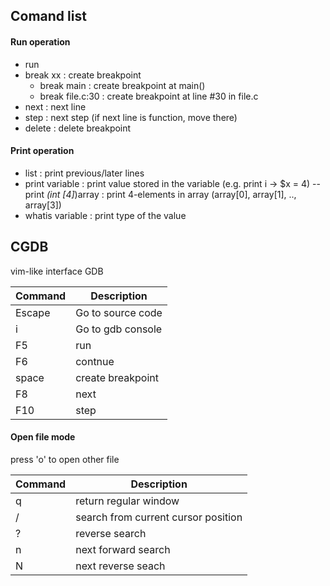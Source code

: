 ## Comand list
#### Run operation
- run
- break xx : create breakpoint
  - break main      : create breakpoint at main()
  - break file.c:30 : create breakpoint at line #30 in file.c
- next : next line
- step : next step (if next line is function, move there)
- delete : delete breakpoint

#### Print operation
- list : print previous/later lines
- print variable : print value stored in the variable (e.g. print i -> $x = 4)
-- print *(int [4]*)array : print 4-elements in array (array[0], array[1], .., array[3])
- whatis variable : print type of the value

## CGDB
vim-like interface GDB

| Command | Description |
----|---- 
| Escape | Go to source code |
| i | Go to gdb console |
| F5 | run |
| F6 | contnue |
| space | create breakpoint |
| F8 | next |
| F10 | step |

#### Open file mode
press 'o' to open other file

| Command | Description |
----|---- 
| q | return regular window |
| / | search from current cursor position |
| ? | reverse search |
| n | next forward search |
| N | next reverse seach |

